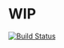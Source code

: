 # WIP

[![Build Status](https://travis-ci.org/rematch/rematch.svg?branch=master)](https://travis-ci.org/rematch/rematch)
